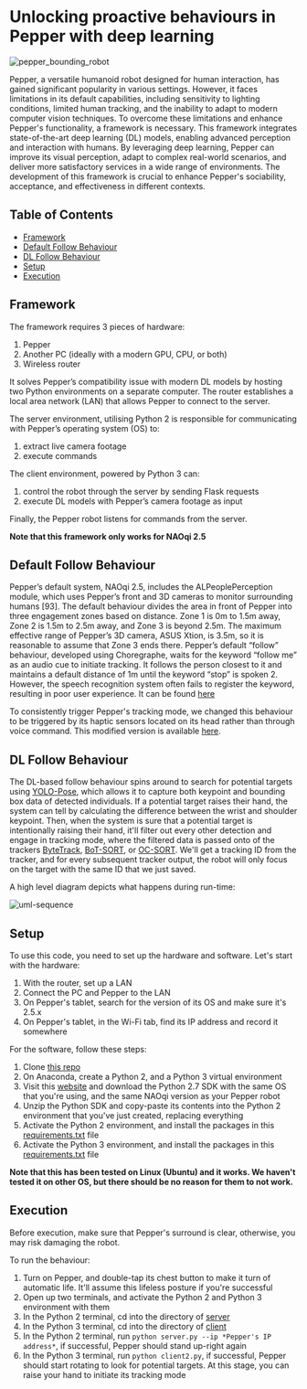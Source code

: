 # Unlocking proactive behaviours in Pepper with deep learning

![pepper_bounding_robot](https://github.com/Wjjay/pepper_DL/assets/91184540/5e6d4534-fb58-45b0-9d35-c19ffeaac063)

Pepper, a versatile humanoid robot designed for human interaction, has gained significant popularity in various settings. However, it faces limitations in its default capabilities, including sensitivity to lighting conditions, limited human tracking, and the inability to adapt to modern computer vision techniques. To overcome these limitations and enhance Pepper's functionality, a framework is necessary. This framework integrates state-of-the-art deep learning (DL) models, enabling advanced perception and interaction with humans. By leveraging deep learning, Pepper can improve its visual perception, adapt to complex real-world scenarios, and deliver more satisfactory services in a wide range of environments. The development of this framework is crucial to enhance Pepper's sociability, acceptance, and effectiveness in different contexts.

## Table of Contents

* [Framework](#framework)
* [Default Follow Behaviour](#default-follow-behaviour)
* [DL Follow Behaviour](#dl-follow-behaviour)
* [Setup](#setup)
* [Execution](#execution)

## Framework

The framework requires 3 pieces of hardware:
1. Pepper
2. Another PC (ideally with a modern GPU, CPU, or both)
3. Wireless router

It solves Pepper’s compatibility issue with modern DL models by hosting two Python environments on a separate computer. The router establishes a local area network (LAN) that allows Pepper to connect to the server. 

The server environment, utilising Python 2 is responsible for communicating with Pepper’s operating system (OS) to:

1. extract live camera footage
2. execute commands

The client environment, powered by Python 3 can: 

1. control the robot through the server by sending Flask requests 
2. execute DL models with Pepper’s camera footage as input

Finally, the Pepper robot listens for commands from the server.

**Note that this framework only works for NAOqi 2.5**

## Default Follow Behaviour

Pepper’s default system, NAOqi 2.5, includes the ALPeoplePerception module, which uses Pepper’s front and 3D cameras to monitor surrounding humans [93]. The default behaviour divides the area in front of Pepper into three engagement zones based on distance. Zone 1 is 0m to 1.5m away, Zone 2 is 1.5m to 2.5m away, and Zone 3 is beyond 2.5m. The maximum effective range of Pepper’s 3D camera, ASUS Xtion, is 3.5m, so it is reasonable to assume that Zone 3 ends there. Pepper’s default “follow” behaviour, developed using Choregraphe, waits for the keyword “follow me” as an audio cue to initiate tracking. It follows the person closest to it and maintains a default distance of 1m until the keyword “stop” is spoken 2. However, the speech recognition system often fails to register the keyword, resulting in poor user experience. It can be found [here](https://github.com/Wjjay/pepper_DL/tree/pepper_flask/FollowCome2Me)

To consistently trigger Pepper's tracking mode, we changed this behaviour to be triggered by its haptic sensors located on its head rather than through voice command. This modified version is available [here](https://github.com/Wjjay/pepper_DL/tree/pepper_flask/FollowMeTap).

## DL Follow Behaviour

The DL-based follow behaviour spins around to search for potential targets using [YOLO-Pose](https://github.com/TexasInstruments/edgeai-yolov5/tree/yolo-pose), which allows it to capture both keypoint and bounding box data of detected individuals. If a potential target raises their hand, the system can tell by calculating the difference between the wrist and shoulder keypoint. Then, when the system is sure that a potential target is intentionally raising their hand, it'll filter out every other detection and engage in tracking mode, where the filtered data is passed onto of the trackers [ByteTrack](https://github.com/ifzhang/ByteTrack), [BoT-SORT](https://github.com/NirAharon/BoT-SORT), or [OC-SORT](https://github.com/noahcao/OC_SORT). We'll get a tracking ID from the tracker, and for every subsequent tracker output, the robot will only focus on the target with the same ID that we just saved.

A high level diagram depicts what happens during run-time:

![uml-sequence](https://github.com/Wjjay/pepper_DL/blob/pepper_flask/assets/imgs/dl_behaviour.png)

## Setup

To use this code, you need to set up the hardware and software. Let's start with the hardware:
1. With the router, set up a LAN
2. Connect the PC and Pepper to the LAN
3. On Pepper's tablet, search for the version of its OS and make sure it's 2.5.x
4. On Pepper's tablet, in the Wi-Fi tab, find its IP address and record it somewhere

For the software, follow these steps:
1. Clone [this repo](https://github.com/Wjjay/pepper_DL/tree/pepper_flask)
2. On Anaconda, create a Python 2, and a Python 3 virtual environment
3. Visit this [website](https://www.aldebaran.com/en/support/pepper-naoqi-2-9/downloads-softwares) and download the Python 2.7 SDK with the same OS that you're using, and the same NAOqi version as your Pepper robot
4. Unzip the Python SDK and copy-paste its contents into the Python 2 environment that you've just created, replacing everything
5. Activate the Python 2 environment, and install the packages in this [requirements.txt](https://github.com/Wjjay/pepper_DL/blob/pepper_flask/server/requirements.txt) file
6. Activate the Python 3 environment, and install the packages in this [requirements.txt](https://github.com/Wjjay/pepper_DL/blob/pepper_flask/client/requirements.txt) file

**Note that this has been tested on Linux (Ubuntu) and it works. We haven't tested it on other OS, but there should be no reason for them to not work.**

## Execution

Before execution, make sure that Pepper's surround is clear, otherwise, you may risk damaging the robot.

To run the behaviour:
1. Turn on Pepper, and double-tap its chest button to make it turn of automatic life. It'll assume this lifeless posture if you're successful
2. Open up two terminals, and activate the Python 2 and Python 3 environment with them
3. In the Python 2 terminal, cd into the directory of [server](https://github.com/Wjjay/pepper_DL/tree/pepper_flask/server)
4. In the Python 3 terminal, cd into the directory of [client](https://github.com/Wjjay/pepper_DL/tree/pepper_flask/client)
5. In the Python 2 terminal, run `python server.py --ip *Pepper's IP address*`, if successful, Pepper should stand up-right again
6. In the Python 3 terminal, run `python client2.py`, if successful, Pepper should start rotating to look for potential targets. At this stage, you can raise your hand to initiate its tracking mode
